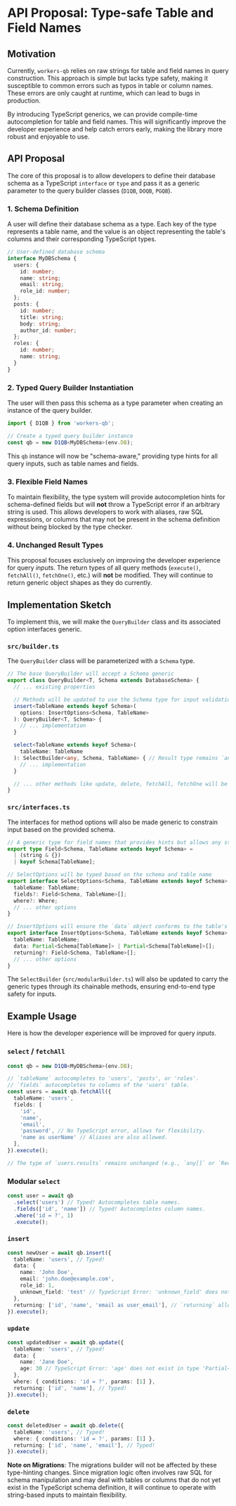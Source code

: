 # API Proposal: Type-safe Table and Field Names

## Motivation

Currently, `workers-qb` relies on raw strings for table and field names in query construction. This approach is simple but lacks type safety, making it susceptible to common errors such as typos in table or column names. These errors are only caught at runtime, which can lead to bugs in production.

By introducing TypeScript generics, we can provide compile-time autocompletion for table and field names. This will significantly improve the developer experience and help catch errors early, making the library more robust and enjoyable to use.

## API Proposal

The core of this proposal is to allow developers to define their database schema as a TypeScript `interface` or `type` and pass it as a generic parameter to the query builder classes (`D1QB`, `DOQB`, `PGQB`).

### 1. Schema Definition

A user will define their database schema as a type. Each key of the type represents a table name, and the value is an object representing the table's columns and their corresponding TypeScript types.

```typescript
// User-defined database schema
interface MyDBSchema {
  users: {
    id: number;
    name: string;
    email: string;
    role_id: number;
  };
  posts: {
    id: number;
    title: string;
    body: string;
    author_id: number;
  };
  roles: {
    id: number;
    name: string;
  }
}
```

### 2. Typed Query Builder Instantiation

The user will then pass this schema as a type parameter when creating an instance of the query builder.

```typescript
import { D1QB } from 'workers-qb';

// Create a typed query builder instance
const qb = new D1QB<MyDBSchema>(env.DB);
```

This `qb` instance will now be "schema-aware," providing type hints for all query inputs, such as table names and fields.

### 3. Flexible Field Names

To maintain flexibility, the type system will provide autocompletion hints for schema-defined fields but will **not** throw a TypeScript error if an arbitrary string is used. This allows developers to work with aliases, raw SQL expressions, or columns that may not be present in the schema definition without being blocked by the type checker.

### 4. Unchanged Result Types

This proposal focuses exclusively on improving the developer experience for query *inputs*. The return types of all query methods (`execute()`, `fetchAll()`, `fetchOne()`, etc.) will **not** be modified. They will continue to return generic object shapes as they do currently.

## Implementation Sketch

To implement this, we will make the `QueryBuilder` class and its associated option interfaces generic.

### `src/builder.ts`

The `QueryBuilder` class will be parameterized with a `Schema` type.

```typescript
// The base QueryBuilder will accept a Schema generic
export class QueryBuilder<T, Schema extends DatabaseSchema> {
  // ... existing properties

  // Methods will be updated to use the Schema type for input validation
  insert<TableName extends keyof Schema>(
    options: InsertOptions<Schema, TableName>
  ): QueryBuilder<T, Schema> {
    // ... implementation
  }

  select<TableName extends keyof Schema>(
    tableName: TableName
  ): SelectBuilder<any, Schema, TableName> { // Result type remains `any` or generic
    // ... implementation
  }

  // ... other methods like update, delete, fetchAll, fetchOne will be updated similarly
}
```

### `src/interfaces.ts`

The interfaces for method options will also be made generic to constrain input based on the provided schema.

```typescript
// A generic type for field names that provides hints but allows any string.
export type Field<Schema, TableName extends keyof Schema> =
  | (string & {})
  | keyof Schema[TableName];

// SelectOptions will be typed based on the schema and table name
export interface SelectOptions<Schema, TableName extends keyof Schema> {
  tableName: TableName;
  fields?: Field<Schema, TableName>[];
  where?: Where;
  // ... other options
}

// InsertOptions will ensure the `data` object conforms to the table's columns
export interface InsertOptions<Schema, TableName extends keyof Schema> {
  tableName: TableName;
  data: Partial<Schema[TableName]> | Partial<Schema[TableName]>[];
  returning?: Field<Schema, TableName>[];
  // ... other options
}
```

The `SelectBuilder` (`src/modularBuilder.ts`) will also be updated to carry the generic types through its chainable methods, ensuring end-to-end type safety for inputs.

## Example Usage

Here is how the developer experience will be improved for query *inputs*.

### `select` / `fetchAll`

```typescript
const qb = new D1QB<MyDBSchema>(env.DB);

// `tableName` autocompletes to 'users', 'posts', or 'roles'.
// `fields` autocompletes to columns of the 'users' table.
const users = await qb.fetchAll({
  tableName: 'users',
  fields: [
    'id',
    'name',
    'email',
    'password', // No TypeScript error, allows for flexibility.
    'name as userName' // Aliases are also allowed.
  ],
}).execute();

// The type of `users.results` remains unchanged (e.g., `any[]` or `Record<string, any>[]`).
```

### Modular `select`

```typescript
const user = await qb
  .select('users') // Typed! Autocompletes table names.
  .fields(['id', 'name']) // Typed! Autocompletes column names.
  .where('id = ?', 1)
  .execute();
```

### `insert`

```typescript
const newUser = await qb.insert({
  tableName: 'users', // Typed!
  data: {
    name: 'John Doe',
    email: 'john.doe@example.com',
    role_id: 1,
    unknown_field: 'test' // TypeScript Error: 'unknown_field' does not exist in type 'Partial<users>'
  },
  returning: ['id', 'name', 'email as user_email'], // `returning` allows any string.
}).execute();
```

### `update`

```typescript
const updatedUser = await qb.update({
  tableName: 'users', // Typed!
  data: {
    name: 'Jane Doe',
    age: 30 // TypeScript Error: 'age' does not exist in type 'Partial<users>'
  },
  where: { conditions: 'id = ?', params: [1] },
  returning: ['id', 'name'], // Typed!
}).execute();
```

### `delete`

```typescript
const deletedUser = await qb.delete({
  tableName: 'users', // Typed!
  where: { conditions: 'id = ?', params: [1] },
  returning: ['id', 'name', 'email'], // Typed!
}).execute();
```

**Note on Migrations**: The migrations builder will not be affected by these type-hinting changes. Since migration logic often involves raw SQL for schema manipulation and may deal with tables or columns that do not yet exist in the TypeScript schema definition, it will continue to operate with string-based inputs to maintain flexibility.
